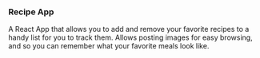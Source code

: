 ### Recipe App
A React App that allows you to add and remove your favorite recipes to a handy list for you to track them. Allows posting images for easy browsing, and so you can remember what your favorite meals look like.
